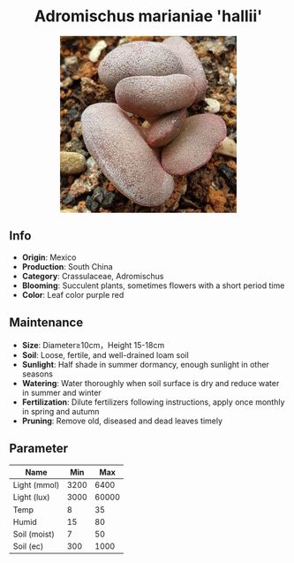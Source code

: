 <h1 align='center'>Adromischus marianiae 'hallii'</h1>
<p align="center">
    <img 
        align='center'
        width='320'
        src="../images/adromischus marianiae hallii.png" 
        alt='Adromischus marianiae 'hallii'' />
</p>

## Info

 - **Origin**: Mexico
 - **Production**: South China
 - **Category**: Crassulaceae, Adromischus
 - **Blooming**: Succulent plants, sometimes flowers with a short period time
 - **Color**: Leaf color purple red

## Maintenance

 - **Size**: Diameter≥10cm，Height 15-18cm
 - **Soil**: Loose, fertile, and well-drained loam soil
 - **Sunlight**: Half shade in summer dormancy, enough sunlight in other seasons
 - **Watering**: Water thoroughly when soil surface is dry and reduce water in summer and winter
 - **Fertilization**: Dilute fertilizers following instructions, apply once monthly in spring and autumn
 - **Pruning**: Remove old, diseased and dead leaves timely

## Parameter

| Name         | Min  | Max   |
|--------------|------|-------|
| Light (mmol) | 3200 | 6400  |
| Light (lux)  | 3000 | 60000 |
| Temp         | 8    | 35    |
| Humid        | 15   | 80    |
| Soil (moist) | 7   | 50    |
| Soil (ec)    | 300  | 1000  |